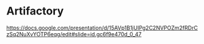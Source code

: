 # Artifactory

https://docs.google.com/presentation/d/15AVp1B1jUIPg2C2NVPOZm2fRDrCzSq2NuXvYOTP6eqg/edit#slide=id.gc6f9e470d_0_47
